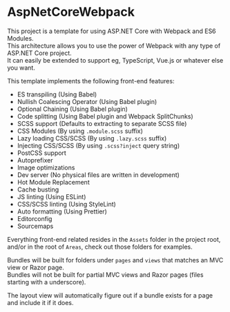 # AspNetCoreWebpack

This project is a template for using ASP.NET Core with Webpack and ES6 Modules.  
This architecture allows you to use the power of Webpack with any type of ASP.NET Core project.  
It can easily be extended to support eg, TypeScript, Vue.js or whatever else you want.

This template implements the following front-end features:
* ES transpiling (Using Babel)
* Nullish Coalescing Operator (Using Babel plugin)
* Optional Chaining (Using Babel plugin)
* Code splitting (Using Babel plugin and Webpack SplitChunks)
* SCSS support (Defaults to extracting to separate SCSS file)
* CSS Modules (By using ```.module.scss``` suffix)
* Lazy loading CSS/SCSS (By using ```.lazy.scss``` suffix)
* Injecting CSS/SCSS (By using ```.scss?inject``` query string)
* PostCSS support
* Autoprefixer
* Image optimizations
* Dev server (No physical files are written in development)
* Hot Module Replacement
* Cache busting
* JS linting (Using ESLint)
* CSS/SCSS linting (Using StyleLint)
* Auto formatting (Using Prettier)
* Editorconfig
* Sourcemaps

Everything front-end related resides in the ```Assets``` folder in the project root, and/or in the root of ```Areas```, check out those folders for examples.

Bundles will be built for folders under ```pages``` and ```views``` that matches an MVC view or Razor page.  
Bundles will not be built for partial MVC views and Razor pages (files starting with a underscore).

The layout view will automatically figure out if a bundle exists for a page and include it if it does.
